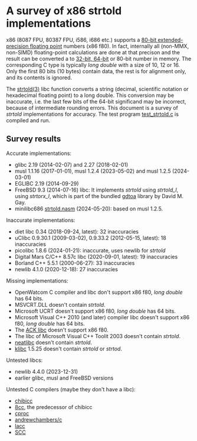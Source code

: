 # A survey of x86 strtold implementations

x86 (8087 FPU, 80387 FPU, i586, i686 etc.) supports a [80-bit
extended-precision floating
point](https://en.wikipedia.org/wiki/Extended_precision#x86_extended_precision_format)
numbers (x86 f80). In fact, internally all (non-MMX, non-SIMD) floating-point
calculations are done at that precison and the result can be converted a to
[32-bit, 64-bit](https://en.wikipedia.org/wiki/IEEE_754) or 80-bit number in
memory. The corresponding C type is typically *long double* with a size of
10, 12 or 16. Only the first 80 bits (10 bytes) contain data, the rest is
for alignment only, and its contents is ignored.

The [strtold(3)](https://linux.die.net/man/3/strtold) libc function converts
a string (decimal, scientific notation or hexadecimal floating point) to a
long double. This conversion may be inaccurate, i.e. the last few bits of
the 64-bit significand may be incorrect, because of intermediate rounding
errors. This document is a survey of *strtold* implementations for accuracy.
The test program
[test_strtold.c](https://github.com/pts/minilibc686/blob/master/test/test_strtold.c)
is compiled and run.

## Survey results

Accurate implementations:

* glibc 2.19 (2014-02-07) and 2.27 (2018-02-01)
* musl 1.1.16 (2017-01-01), musl 1.2.4 (2023-05-02) and musl 1.2.5 (2024-03-01)
* EGLIBC 2.19 (2014-09-29)
* FreeBSD 9.3 (2014-07-16) libc: It implements *strtold* using *strtold\_l*, using *strtorx\_l*, which is part of the bundled [gdtoa](https://github.com/jwiegley/gdtoa) library by David M. Gay.
* minilibc686 [strtold.nasm](https://github.com/pts/minilibc686/blob/40d3704c294ff532c8cc2a88ab18a8241e5fb484/src/strtold.nasm) (2024-05-20): based on musl 1.2.5.

Inaccurate implementations:

* diet libc 0.34 (2018-09-24, latest): 32 inaccuracies
* uClibc 0.9.30.1 (2009-03-02), 0.9.33.2 (2012-05-15, latest): 18 inaccuracies
* picolibc 1.8.6 (2024-01-21): inaccurate, uses newlib for *strtold*
* Digital Mars C/C++ 8.57c libc (2020-09-01, latest): 19 inaccuracies
* Borland C++ 5.5.1 (2000-06-27): 33 inaccuracies
* newlib 4.1.0 (2020-12-18): 27 inaccuracies

Missing implementations:

* OpenWatcom C compiler and libc don't support x86 f80, *long double* has 64 bits.
* MSVCRT.DLL doesn't contain *strtold*.
* Microsoft UCRT doesn't support x86 f80, *long double* has 64 bits.
* Microsoft Visual C++ 2010 (and later) compiler libc doesn't support x86 f80, *long double* has 64 bits.
* The [ACK libc](https://github.com/davidgiven/ack) doesn't support x86 f80.
* The libc of Microsoft Visual C++ Toolit 2003 doesn't contain *strtold*.
* [neatlibc](https://github.com/aligrudi/neatlibc) doesn't contain *strtold*.
* [klibc](https://en.wikipedia.org/wiki/Klibc) 1.5.25 doesn't contain *strtold* or *strtod*.

Untested libcs:

* newlib 4.4.0 (2023-12-31)
* earlier glibc, musl and FreeBSD versions

Untested C compilers (maybe they don't have a libc):

* [chibicc](https://github.com/rui314/chibicc)
* [8cc](https://github.com/rui314/8cc), the predecessor of chibicc
* [cproc](https://github.com/michaelforney/cproc)
* [andrewchambers/c](https://github.com/andrewchambers/c)
* [lacc](https://github.com/larmel/lacc)
* [SCC](http://www.simple-cc.org/)
